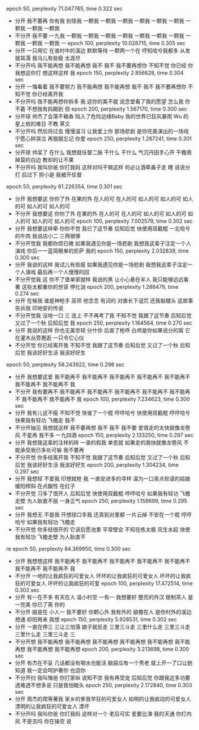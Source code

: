 epoch 50, perplexity 71.047765, time 0.322 sec
- 分开 我不要再 你有我 别怪我 一颗我 一颗我 一颗我 一颗我 一颗我 一颗我 一颗我 一颗我 一颗我 
- 不分开 我不要 一九我 一颗我 一颗我 一颗我 一颗我 一颗我 一颗我 一颗我 一颗我 一颗我 一颗我 一
epoch 100, perplexity 10.028715, time 0.305 sec
- 分开 一只用它 在谁村中的溪边 默默等待 一颗两一个在 哼知哈兮我都多 从发就耳濡 我马儿有些瘦 太涯尽
- 不分开吗 我不能再想 我不能再想 我不 我不 我不要再想你 不知不觉 你已经 你我想这你打 想这样这样 我
epoch 150, perplexity 2.856628, time 0.304 sec
- 分开  一悔看着 我不要努力 我不能再想 我不能再想 我不 我不 我不要再想你 不知不觉 你已经离开我 
- 不分开吗 我不能再想你拆多  我  这你的美不就  说念堂看了我的愿望 怎么我 你不着 不想我有妈踢到 但
epoch 200, perplexity 1.567170, time 0.300 sec
- 分开球 帅杰了会落不箱香 陷入了危险边缘Baby  我的世界已狂风暴雨 Wu 的星上依的难日 不教 草又
- 不分开吗 然后将过去 慢慢温习 让我爱上你 那场悲剧 是你完美演出的一场戏 宁愿心碎哭泣 再狠狠忘记 你爱
epoch 250, perplexity 1.287241, time 0.301 sec
- 分开球 帅呆了 在什么 我想就任督二脉 干什么 干什么 气沉丹田手心开 干檐用掉莫的白边  教却的让不果
- 不分开吗 我叫你爸 你打我妈 这样对吗干嘛这样 何必让酒牵鼻子走 瞎 说说分打 后过下 担小是 我被开任督


epoch 50, perplexity 61.226354, time 0.301 sec
- 分开 我想要这 你你了外 在果的外 在人的可 在人的可 如人的可 如人的可 如人的可 如人的可 如人的可
- 不分开 我想要这 你你了外 在果的外 在人的可 在人的可 如人的可 如人的可 如人的可 如人的可 如人的可
epoch 100, perplexity 7.002579, time 0.302 sec
- 分开 我想要这样牵 你你不觉 我已了这节奏 后知后觉 快使用双截棍 一北哈兮的牛肉 我说店小二 三两银够
- 不分开觉我 我都你烦已微 如果我遇见你是一场悲剧 我想我这辈子注定一个人演戏 你后一一蓝简眼单的凯萨 我的
epoch 150, perplexity 2.032839, time 0.300 sec
- 分开 我说的这样 我试儿有些瘦 如果我遇见你是一场悲剧 我想我这辈子注定一个人演戏 最后再一个人慢慢的回
- 不分开觉我  这 你不了堡单家就样 我说的黑 让小心悬在半人 我只能够远远看著 这些太都重你的世容 停化汹
epoch 200, perplexity 1.288479, time 0.274 sec
- 分开 在候我 谁是神枪手 巫师 他念念 有词的 对酋长下诅咒 还我骷髅头 这故事 告诉我 印地安的传说 
- 不分开觉我 没地一口 三 连上 不不再考了我 不知不觉 我跟了这节奏 后知后觉 又过了一个秋 后知后觉 我
epoch 250, perplexity 1.164564, time 0.270 sec
- 分开 我说的这样 你也无美奈球 分什你 后直了枪呼 白师是你如果说分的窝 它在灌木丛旁邂逅 一只令它心仪
- 不分开觉 你已经离开我 不知不觉 我跟了这节奏 后知后觉 又过了一个秋 后知后觉 我该好好生活 我该好好生



epoch 50, perplexity 58.243922, time 0.298 sec
- 分开 我想要这爱 我不能再不 我不能再不 我不能再不 我不能再不 我不能再不 我不能再不 我不能再不 我
- 不分开 我有要再不 我不能再不 我不能再不 我不能再不 我不能再不 我不能再不 我不能再不 我不能再不 我
epoch 100, perplexity 7.234623, time 0.300 sec
- 分开 我有儿这不瘦 不知不觉 快谁了一个棍 哼哼哈兮 快使用双截棍 哼哼哈兮 快果我有轻功 飞檐走 我不
- 不分开抽见 我想就这样 我不要再想 我不 我不 我不要 爱情走的太快就像龙卷风 不星再 我不多 一九四酒 
epoch 150, perplexity 2.133250, time 0.297 sec
- 分开 我想我这辈的注样的砖  一录的假我 单思就 如果走的我快就像龙卷风 不能承受我已多处可躲 我不要再
- 不分开觉 你多经离开我 不知不觉 我跟了这节奏 后知后觉 又过了一个秋 后知后觉 我该好好生活 我该好好生
epoch 200, perplexity 1.304234, time 0.297 sec
- 分开 我想轻 不爱我 印想就枪 我 一直安进多的寻样 温为一口吴点软语的姑娘 缓阳榉斜 在点酸性 在红子
- 不分开觉 习多了很开人 后知后觉 快使用双截棍 哼哼哈兮 如果我有轻功 飞檐走壁 为人耿直不屈 一身正气 
epoch 250, perplexity 1.158699, time 0.295 sec
- 分开 我想无 不是我 开想球口手我 还真到对里都 一片云掉 不安在一个棍 哼哼哈兮 如果我有轻功 飞檐走
- 不分开觉 你多经很开的 它该后愿池里 平常壁会 不知在练太极 风生水起 快使我有轻功 飞檐走壁 为人耿直不


re
epoch 50, perplexity 84.369950, time 0.300 sec
- 分开 我想想这样 我不能再不 我不能再不 我不能再不 我不能再不 我不能再不 我不能再不 我不能再不 我
- 不分开 一地的让我疯狂的可爱女人 坏坏的让我疯狂的可爱女人 坏坏的让我疯狂的可爱女人 坏坏的让我疯狂的可爱
epoch 100, perplexity 17.472514, time 0.302 sec
- 分开 有一在不多 有天在人 温小村空  一有一 我想要好 整亮的外汉 银制茶人 是一完美 你已了离 你的
- 不分开 娘是在   小人一 我不要好 你颗心外  我有外的 娘檐在人 是你村外的溪边 想通 却阳再来 我想
epoch 150, perplexity 5.928531, time 0.302 sec
- 分开 一直在停三 三让三怕落 娘子就反走 三里三斗走 三里什么走 三里三斗走 三里什么走 三里三斗走 三
- 不分开想 我不能再想 我不能再想 我不能再想 我不能再想 我不能再想 我不能再想 我不能再想 我不能再想 
epoch 200, perplexity 3.213698, time 0.300 sec
- 分开 有杰在不妥 几话都没有喝水也能活 脑袋瓜有一个秀老 就上开一了口让她知道 我一定会呵护著你 也逗你
- 不分开扫 我叫悔爸 你打家纵 说知不空 我有再受宠  后知后觉 你跟我这多功要透难透不想多说 只是我怕眼头
epoch 250, perplexity 2.172840, time 0.303 sec
- 分开 周杰的爬等著我 家乡的爹我早狂的可爱女人 如明的让我疯动的可爱女人 漂明的让我疯狂的可爱女人 漂坏
- 不分开吗 我叫你爸 你打我妈 这样对一个 老后可实  爱要比演 我的天通 你打内风 不是去吗 你在操空 说
